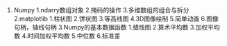 1. Numpy
    1.ndarry数组对象
    2.掩码的操作
    3.多维数组的组合与拆分
2.matplotlib
    1.柱状图
    2.饼状图
    3.等高线图
    4.3D图像绘制
    5.简单动画
    6.图像句柄，轴线句柄
3.Numpy的基本数据函数
    1.蜡烛图
    2.算术平均数
    3.加权平均数
    4.时间加权平均数
    5.中位数
    6.标准差